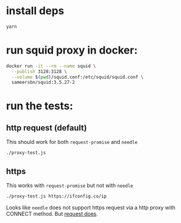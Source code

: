 # install deps

```sh
yarn
```

# run squid proxy in docker:

```sh
docker run -it --rm --name squid \
  --publish 3128:3128 \
  --volume $(pwd)/squid.conf:/etc/squid/squid.conf \
  sameersbn/squid:3.5.27-2
```

# run the tests:

## http request (default)

This should work for both `request-promise` and `needle`

```sh
./proxy-test.js
```

## https

This works with `request-promise` but not with `needle`

```sh
./proxy-test.js https://ifconfig.co/ip
```

Looks like `needle` does not support https request via a http proxy with
CONNECT method. But [request does](https://www.npmjs.com/package/request#proxies).
